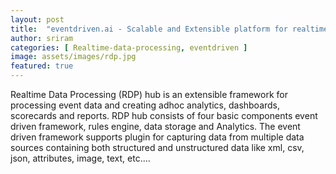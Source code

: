 ```yaml
---
layout: post
title:  "eventdriven.ai - Scalable and Extensible platform for realtime AI decisions"
author: sriram
categories: [ Realtime-data-processing, eventdriven ]
image: assets/images/rdp.jpg
featured: true
---
```

Realtime Data Processing (RDP) hub is an extensible framework for processing event data and creating adhoc analytics, dashboards, scorecards and reports. RDP hub consists of four basic components event driven framework, rules engine, data storage and Analytics. The event driven framework supports plugin for capturing data from multiple data sources containing both structured and unstructured data like xml, csv, json, attributes, image, text, etc....

